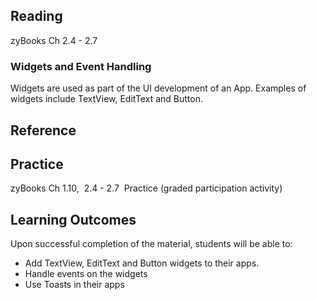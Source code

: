 ## Reading

zyBooks Ch 2.4 - 2.7

### Widgets and Event Handling

Widgets are used as part of the UI development of an App.  Examples of widgets include TextView, EditText and Button.


## Reference


## Practice

zyBooks Ch 1.10,  2.4 - 2.7  Practice (graded participation activity)

## Learning Outcomes
Upon successful completion of the material, students will be able to:

* Add TextView, EditText and Button widgets to their apps.
* Handle events on the widgets
* Use Toasts in their apps
